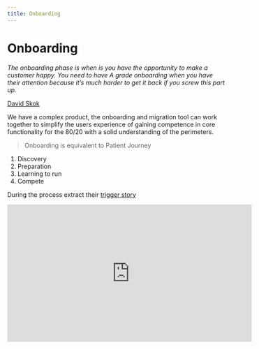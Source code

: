 ```yaml
---
title: Onboarding
---
```


# Onboarding

_The onboarding phase is when is you have the opportunity to make a customer happy. You need to have A grade onboarding when you have their attention because it’s much harder to get it back if you screw this part up._

[David Skok](https://drt.fm/david-skok)

We have a complex product, the onboarding and migration tool can work together to simplify the users experience of gaining competence in core functionality for the 80/20 with a solid understanding of the perimeters.

> Onboarding is equivalent to Patient Journey

1. Discovery
2. Preparation
3. Learning to run
4. Compete

During the process extract their [trigger story](./trigger-story.md)

<iframe width="560" height="315" src="https://www.youtube.com/watch?v=blTNLVuRU6k" frameborder="0" allow="autoplay; encrypted-media" allowfullscreen></iframe>
